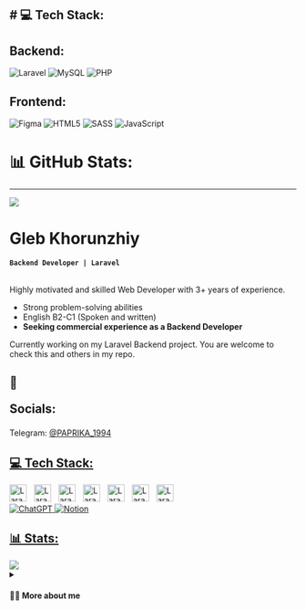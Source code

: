 
<h2># 💻 Tech Stack:</h2>
<h2>Backend:</h2>

![Laravel](https://img.shields.io/badge/laravel-%23FF2D20.svg?style=for-the-badge&logo=laravel&logoColor=white) 
![MySQL](https://img.shields.io/badge/mysql-%2300f.svg?style=for-the-badge&logo=mysql&logoColor=white) 
![PHP](https://img.shields.io/badge/php-%23777BB4.svg?style=for-the-badge&logo=php&logoColor=white)

<h2>Frontend:</h2>

![Figma](https://img.shields.io/badge/figma-%23F24E1E.svg?style=for-the-badge&logo=figma&logoColor=white) 
![HTML5](https://img.shields.io/badge/html5-%23E34F26.svg?style=for-the-badge&logo=html5&logoColor=white) 
![SASS](https://img.shields.io/badge/SASS-hotpink.svg?style=for-the-badge&logo=SASS&logoColor=white)
![JavaScript](https://img.shields.io/badge/javascript-%23323330.svg?style=for-the-badge&logo=javascript&logoColor=%23F7DF1E) 

<!-- ![CSS3](https://img.shields.io/badge/css3-%231572B6.svg?style=for-the-badge&logo=css3&logoColor=white) -->

# 📊 GitHub Stats:

---
[![](https://visitcount.itsvg.in/api?id=Victor&icon=0&color=0)](https://visitcount.itsvg.in)

















<h1 class="markdown-body"> Gleb Khorunzhiy </h1>
<strong><code>Backend Developer | Laravel</code></strong><br><br>
<p>Highly motivated and skilled Web Developer with 3+ years of experience.</p>
<ul>
  <li> Strong problem-solving abilities </li>
  <li> English B2-C1 (Spoken and written) </li>
  <li> <strong>Seeking commercial experience as a Backend Developer</strong> </li>
</ul>

<p>Currently working on my Laravel Backend project. You are welcome to check this and others in my repo.</p>
<h2 class="markdown-body">🌌
  
  Socials:</h2>
Telegram: <a href="https://t.me/@PAPRIKA_1994">@PAPRIKA_1994</p>
<h2 class="markdown-body">💻 Tech Stack:</h2>
<img align="left" alt="Laravel" width="30px" style="padding-right:10px" src="https://cdn.jsdelivr.net/gh/devicons/devicon/icons/laravel/laravel-plain.svg" />
<img align="left" alt="Laravel" width="30px" style="padding-right:10px" src="https://cdn.jsdelivr.net/gh/devicons/devicon/icons/php/php-original.svg" />          
<img align="left" alt="Laravel" width="30px" style="padding-right:10px" src="https://cdn.jsdelivr.net/gh/devicons/devicon/icons/mysql/mysql-original.svg" />
<img align="left" alt="Laravel" width="30px" style="padding-right:10px" src="https://cdn.jsdelivr.net/gh/devicons/devicon/icons/javascript/javascript-original.svg" />
<img align="left" alt="Laravel" width="30px" style="padding-right:10px" src="https://cdn.jsdelivr.net/gh/devicons/devicon/icons/html5/html5-original.svg" />
<img align="left" alt="Laravel" width="30px" style="padding-right:10px" src="https://cdn.jsdelivr.net/gh/devicons/devicon/icons/sass/sass-original.svg" />
<img align="left" alt="Laravel" width="30px" style="padding-right:10px" src="https://cdn.jsdelivr.net/gh/devicons/devicon/icons/git/git-original.svg" />
<br><br>
<img src="https://img.shields.io/badge/chatGPT-74aa9c?style=for-the-badge&logo=openai&logoColor=white" alt="ChatGPT">
<img src="https://img.shields.io/badge/Notion-%23000000.svg?style=for-the-badge&logo=notion&logoColor=white" alt="Notion">
  
<h2 class="markdown-body">📊 Stats:</h2>
<img src="https://github-readme-stats.vercel.app/api?username=MyProfileX&show_icons=true&theme=great-gatsby">

<details>
 <summary><h4 dir="auto"><a class="anchor" aria-hidden="true" tabindex="-1" href="#-egor-about"></a>🖖🏻 More about me</h4></summary>
<p>My coding journey started when I was in school. I didn't have a laptop yet, but I had a great interest in programming. So, I began using my smartphone to write and run simple Python programs like a calculator and a rock-paper-scissors game. Now, I'm in my fourth year of college, majoring in web development. I have gained a lot of experience in designing websites using HTML/CSS/JS and other related technologies.</p>
  
<p>In August 2023, I believe I found my true calling as a backend developer. I find it highly interesting and fulfilling to work with Laravel APIs, troubleshoot issues, and learn about application architectures. Currently, I am actively seeking commercial experience in development. I am eager to learn and become a valuable developer.</p>
<strong>Hobbies:</strong><br>
🎸 Guitar [Fingerstyle technique] <br>
🌏 Learning languages [Japaese, Chinese] <br>
</details>

